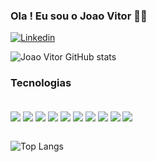 ### Ola ! Eu sou o Joao Vitor 👍🏼

[![Linkedin](https://img.shields.io/badge/LinkedIn-0077B5?style=for-the-badge&logo=linkedin&logoColor=white)](https://www.linkedin.com/in/joao-vitor-oliveira-rosario-2b2b79214/)

![Joao Vitor GitHub stats](https://github-readme-stats.vercel.app/api?username=1Gner&show_icons=true&theme=tokyonight)


### Tecnologias

<div style = "display: inline_block"><br/>
    <img align="center" alts="" src = "https://img.shields.io/badge/HTML5-E34F26?style=for-the-badge&logo=html5&logoColor=white">
    <img align="center" alts="" src = "https://img.shields.io/badge/CSS3-1572B6?style=for-the-badge&logo=css3&logoColor=white">
    <img align="center" alts="" src = "https://img.shields.io/badge/JavaScript-F7DF1E?style=for-the-badge&logo=javascript&logoColor=black">
    <img align="center" alts="" src = "https://img.shields.io/badge/Java-ED8B00?style=for-the-badge&logo=openjdk&logoColor=white">
    <img align="center" alts="" src = "https://img.shields.io/badge/Node.js-43853D?style=for-the-badge&logo=node.js&logoColor=white">
    <img align="center" alts="" src = "https://img.shields.io/badge/Express.js-404D59?style=for-the-badge">
    <img align="center" alts="" src = "https://img.shields.io/badge/Bootstrap-563D7C?style=for-the-badge&logo=bootstrap&logoColor=white">
    <img align="center" alts="" src = "https://img.shields.io/badge/Spring-6DB33F?style=for-the-badge&logo=spring&logoColor=white">
    <img align="center" alts="" src = "https://img.shields.io/badge/MySQL-00000F?style=for-the-badge&logo=mysql&logoColor=white">
    <img align="center" alts="" src = "https://img.shields.io/badge/MongoDB-4EA94B?style=for-the-badge&logo=mongodb&logoColor=white">

</div>

<br>

![Top Langs](https://github-readme-stats.vercel.app/api/top-langs/?username=anuraghazra&hide_progress=true)
